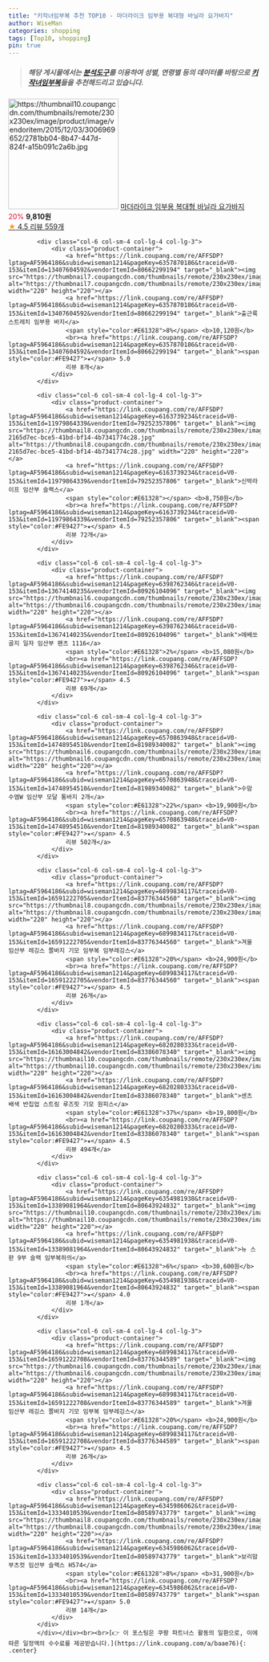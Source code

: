 ```yaml
---
title: "키작녀임부복 추천 TOP10 - 마더라이크 임부용 복대형 바닐라 요가바지"
author: WiseMan
categories: shopping
tags: [Top10, shopping]
pin: true
---
```


> ##### 해당 게시물에서는 [**분석도구**](https://itemscout.io/)를 이용하여 **성별**, **연령별** 등의 데이터를 바탕으로 [**키작녀임부복**](https://link.coupang.com/a/baae76)들을 추천해드리고 있습니다.
<div class="container"><div class="row">
            <div class="col-6 col-sm-4 col-lg-4 col-lg-3">
                <div class="product-container">
                    <a href="https://link.coupang.com/re/AFFSDP?lptag=AF5964186&subid=wiseman1214&pageKey=1269301&traceid=V0-153&itemId=5520920&vendorItemId=3006969652" target="_blank"><img src="https://thumbnail10.coupangcdn.com/thumbnails/remote/230x230ex/image/product/image/vendoritem/2015/12/03/3006969652/2781bb04-8b47-447d-824f-a15b091c2a6b.jpg" alt="https://thumbnail10.coupangcdn.com/thumbnails/remote/230x230ex/image/product/image/vendoritem/2015/12/03/3006969652/2781bb04-8b47-447d-824f-a15b091c2a6b.jpg" width="220" height="220"></a>
                    <a href="https://link.coupang.com/re/AFFSDP?lptag=AF5964186&subid=wiseman1214&pageKey=1269301&traceid=V0-153&itemId=5520920&vendorItemId=3006969652" target="_blank">마더라이크 임부용 복대형 바닐라 요가바지</a>
                    <span style="color:#E61328">20%</span> <b>9,810원</b>
                    <br><a href="https://link.coupang.com/re/AFFSDP?lptag=AF5964186&subid=wiseman1214&pageKey=1269301&traceid=V0-153&itemId=5520920&vendorItemId=3006969652" target="_blank"><span style="color:#FE9427">★</span> 4.5
                    리뷰 559개</a>
                </div>
            </div>
            
            <div class="col-6 col-sm-4 col-lg-4 col-lg-3">
                <div class="product-container">
                    <a href="https://link.coupang.com/re/AFFSDP?lptag=AF5964186&subid=wiseman1214&pageKey=6357870186&traceid=V0-153&itemId=13407604592&vendorItemId=80662299194" target="_blank"><img src="https://thumbnail7.coupangcdn.com/thumbnails/remote/230x230ex/image/rs_quotation_api/sanmfsvs/8cf9fa151b6b443695cb001dd077b634.jpg" alt="https://thumbnail7.coupangcdn.com/thumbnails/remote/230x230ex/image/rs_quotation_api/sanmfsvs/8cf9fa151b6b443695cb001dd077b634.jpg" width="220" height="220"></a>
                    <a href="https://link.coupang.com/re/AFFSDP?lptag=AF5964186&subid=wiseman1214&pageKey=6357870186&traceid=V0-153&itemId=13407604592&vendorItemId=80662299194" target="_blank">출근룩 스트레치 임부용 바지</a>
                    <span style="color:#E61328">8%</span> <b>10,120원</b>
                    <br><a href="https://link.coupang.com/re/AFFSDP?lptag=AF5964186&subid=wiseman1214&pageKey=6357870186&traceid=V0-153&itemId=13407604592&vendorItemId=80662299194" target="_blank"><span style="color:#FE9427">★</span> 5.0
                    리뷰 8개</a>
                </div>
            </div>
            
            <div class="col-6 col-sm-4 col-lg-4 col-lg-3">
                <div class="product-container">
                    <a href="https://link.coupang.com/re/AFFSDP?lptag=AF5964186&subid=wiseman1214&pageKey=6163739234&traceid=V0-153&itemId=11979864339&vendorItemId=79252357806" target="_blank"><img src="https://thumbnail8.coupangcdn.com/thumbnails/remote/230x230ex/image/retail/images/16706805012087372-2165d7ec-bce5-41bd-bf14-4b7341774c28.jpg" alt="https://thumbnail8.coupangcdn.com/thumbnails/remote/230x230ex/image/retail/images/16706805012087372-2165d7ec-bce5-41bd-bf14-4b7341774c28.jpg" width="220" height="220"></a>
                    <a href="https://link.coupang.com/re/AFFSDP?lptag=AF5964186&subid=wiseman1214&pageKey=6163739234&traceid=V0-153&itemId=11979864339&vendorItemId=79252357806" target="_blank">신박라이프 임산부 슬랙스</a>
                    <span style="color:#E61328"></span> <b>8,750원</b>
                    <br><a href="https://link.coupang.com/re/AFFSDP?lptag=AF5964186&subid=wiseman1214&pageKey=6163739234&traceid=V0-153&itemId=11979864339&vendorItemId=79252357806" target="_blank"><span style="color:#FE9427">★</span> 4.5
                    리뷰 72개</a>
                </div>
            </div>
            
            <div class="col-6 col-sm-4 col-lg-4 col-lg-3">
                <div class="product-container">
                    <a href="https://link.coupang.com/re/AFFSDP?lptag=AF5964186&subid=wiseman1214&pageKey=6398762346&traceid=V0-153&itemId=13674140235&vendorItemId=80926104096" target="_blank"><img src="https://thumbnail6.coupangcdn.com/thumbnails/remote/230x230ex/image/rs_quotation_api/g99gu0ia/e49f8a3adbce46468effd2842c2438d3.jpg" alt="https://thumbnail6.coupangcdn.com/thumbnails/remote/230x230ex/image/rs_quotation_api/g99gu0ia/e49f8a3adbce46468effd2842c2438d3.jpg" width="220" height="220"></a>
                    <a href="https://link.coupang.com/re/AFFSDP?lptag=AF5964186&subid=wiseman1214&pageKey=6398762346&traceid=V0-153&itemId=13674140235&vendorItemId=80926104096" target="_blank">에베쏘 골지 일자 임산부 팬츠 1116</a>
                    <span style="color:#E61328">2%</span> <b>15,080원</b>
                    <br><a href="https://link.coupang.com/re/AFFSDP?lptag=AF5964186&subid=wiseman1214&pageKey=6398762346&traceid=V0-153&itemId=13674140235&vendorItemId=80926104096" target="_blank"><span style="color:#FE9427">★</span> 4.5
                    리뷰 69개</a>
                </div>
            </div>
            
            <div class="col-6 col-sm-4 col-lg-4 col-lg-3">
                <div class="product-container">
                    <a href="https://link.coupang.com/re/AFFSDP?lptag=AF5964186&subid=wiseman1214&pageKey=6570863948&traceid=V0-153&itemId=14748954510&vendorItemId=81989340082" target="_blank"><img src="https://thumbnail6.coupangcdn.com/thumbnails/remote/230x230ex/image/vendor_inventory/7cc5/045b94b100d5e3c31007b8adf8edf3dbafa2989f195588d86d8e5e80f72c.jpg" alt="https://thumbnail6.coupangcdn.com/thumbnails/remote/230x230ex/image/vendor_inventory/7cc5/045b94b100d5e3c31007b8adf8edf3dbafa2989f195588d86d8e5e80f72c.jpg" width="220" height="220"></a>
                    <a href="https://link.coupang.com/re/AFFSDP?lptag=AF5964186&subid=wiseman1214&pageKey=6570863948&traceid=V0-153&itemId=14748954510&vendorItemId=81989340082" target="_blank">수맘 수엠W 임산부 모달 통바지 2개</a>
                    <span style="color:#E61328">22%</span> <b>19,900원</b>
                    <br><a href="https://link.coupang.com/re/AFFSDP?lptag=AF5964186&subid=wiseman1214&pageKey=6570863948&traceid=V0-153&itemId=14748954510&vendorItemId=81989340082" target="_blank"><span style="color:#FE9427">★</span> 4.5
                    리뷰 502개</a>
                </div>
            </div>
            
            <div class="col-6 col-sm-4 col-lg-4 col-lg-3">
                <div class="product-container">
                    <a href="https://link.coupang.com/re/AFFSDP?lptag=AF5964186&subid=wiseman1214&pageKey=6899834117&traceid=V0-153&itemId=16591222705&vendorItemId=83776344560" target="_blank"><img src="https://thumbnail8.coupangcdn.com/thumbnails/remote/230x230ex/image/vendor_inventory/4c3d/1cd302fc8c3efd3093cc2aed9e963fa0231e07269f9a2a53bf9ba81cd367.jpg" alt="https://thumbnail8.coupangcdn.com/thumbnails/remote/230x230ex/image/vendor_inventory/4c3d/1cd302fc8c3efd3093cc2aed9e963fa0231e07269f9a2a53bf9ba81cd367.jpg" width="220" height="220"></a>
                    <a href="https://link.coupang.com/re/AFFSDP?lptag=AF5964186&subid=wiseman1214&pageKey=6899834117&traceid=V0-153&itemId=16591222705&vendorItemId=83776344560" target="_blank">겨울 임산부 레깅스 쫄바지 기모 임부복 임부레깅스</a>
                    <span style="color:#E61328">20%</span> <b>24,900원</b>
                    <br><a href="https://link.coupang.com/re/AFFSDP?lptag=AF5964186&subid=wiseman1214&pageKey=6899834117&traceid=V0-153&itemId=16591222705&vendorItemId=83776344560" target="_blank"><span style="color:#FE9427">★</span> 4.5
                    리뷰 26개</a>
                </div>
            </div>
            
            <div class="col-6 col-sm-4 col-lg-4 col-lg-3">
                <div class="product-container">
                    <a href="https://link.coupang.com/re/AFFSDP?lptag=AF5964186&subid=wiseman1214&pageKey=6820280333&traceid=V0-153&itemId=16163004842&vendorItemId=83386078340" target="_blank"><img src="https://thumbnail10.coupangcdn.com/thumbnails/remote/230x230ex/image/vendor_inventory/372c/6bf4754292bc002457310169e7f95050734414a241ce7289184315022a3a.jpg" alt="https://thumbnail10.coupangcdn.com/thumbnails/remote/230x230ex/image/vendor_inventory/372c/6bf4754292bc002457310169e7f95050734414a241ce7289184315022a3a.jpg" width="220" height="220"></a>
                    <a href="https://link.coupang.com/re/AFFSDP?lptag=AF5964186&subid=wiseman1214&pageKey=6820280333&traceid=V0-153&itemId=16163004842&vendorItemId=83386078340" target="_blank">센츠 배색 반집업 스트링 루즈핏 기모 원피스</a>
                    <span style="color:#E61328">37%</span> <b>19,800원</b>
                    <br><a href="https://link.coupang.com/re/AFFSDP?lptag=AF5964186&subid=wiseman1214&pageKey=6820280333&traceid=V0-153&itemId=16163004842&vendorItemId=83386078340" target="_blank"><span style="color:#FE9427">★</span> 4.5
                    리뷰 494개</a>
                </div>
            </div>
            
            <div class="col-6 col-sm-4 col-lg-4 col-lg-3">
                <div class="product-container">
                    <a href="https://link.coupang.com/re/AFFSDP?lptag=AF5964186&subid=wiseman1214&pageKey=6354981938&traceid=V0-153&itemId=13389081964&vendorItemId=80643924832" target="_blank"><img src="https://thumbnail10.coupangcdn.com/thumbnails/remote/230x230ex/image/rs_quotation_api/1bcjen4o/8a7cc578b0c149e2a6517cc4b4d5df91.jpg" alt="https://thumbnail10.coupangcdn.com/thumbnails/remote/230x230ex/image/rs_quotation_api/1bcjen4o/8a7cc578b0c149e2a6517cc4b4d5df91.jpg" width="220" height="220"></a>
                    <a href="https://link.coupang.com/re/AFFSDP?lptag=AF5964186&subid=wiseman1214&pageKey=6354981938&traceid=V0-153&itemId=13389081964&vendorItemId=80643924832" target="_blank">뉴 스판 9부 슬랙 임부복하의</a>
                    <span style="color:#E61328">6%</span> <b>30,600원</b>
                    <br><a href="https://link.coupang.com/re/AFFSDP?lptag=AF5964186&subid=wiseman1214&pageKey=6354981938&traceid=V0-153&itemId=13389081964&vendorItemId=80643924832" target="_blank"><span style="color:#FE9427">★</span> 4.0
                    리뷰 1개</a>
                </div>
            </div>
            
            <div class="col-6 col-sm-4 col-lg-4 col-lg-3">
                <div class="product-container">
                    <a href="https://link.coupang.com/re/AFFSDP?lptag=AF5964186&subid=wiseman1214&pageKey=6899834117&traceid=V0-153&itemId=16591222708&vendorItemId=83776344589" target="_blank"><img src="https://thumbnail6.coupangcdn.com/thumbnails/remote/230x230ex/image/vendor_inventory/3e7c/6dac2d13455118f5403ac41c79e531a17af19174b19ed19a887141679692.jpg" alt="https://thumbnail6.coupangcdn.com/thumbnails/remote/230x230ex/image/vendor_inventory/3e7c/6dac2d13455118f5403ac41c79e531a17af19174b19ed19a887141679692.jpg" width="220" height="220"></a>
                    <a href="https://link.coupang.com/re/AFFSDP?lptag=AF5964186&subid=wiseman1214&pageKey=6899834117&traceid=V0-153&itemId=16591222708&vendorItemId=83776344589" target="_blank">겨울 임산부 레깅스 쫄바지 기모 임부복 임부레깅스</a>
                    <span style="color:#E61328">20%</span> <b>24,900원</b>
                    <br><a href="https://link.coupang.com/re/AFFSDP?lptag=AF5964186&subid=wiseman1214&pageKey=6899834117&traceid=V0-153&itemId=16591222708&vendorItemId=83776344589" target="_blank"><span style="color:#FE9427">★</span> 4.5
                    리뷰 26개</a>
                </div>
            </div>
            
            <div class="col-6 col-sm-4 col-lg-4 col-lg-3">
                <div class="product-container">
                    <a href="https://link.coupang.com/re/AFFSDP?lptag=AF5964186&subid=wiseman1214&pageKey=6345986062&traceid=V0-153&itemId=13334010539&vendorItemId=80589743779" target="_blank"><img src="https://thumbnail8.coupangcdn.com/thumbnails/remote/230x230ex/image/rs_quotation_api/lllwjms6/b5a1b7b8b29844c0a206df2b4de93ad5.jpg" alt="https://thumbnail8.coupangcdn.com/thumbnails/remote/230x230ex/image/rs_quotation_api/lllwjms6/b5a1b7b8b29844c0a206df2b4de93ad5.jpg" width="220" height="220"></a>
                    <a href="https://link.coupang.com/re/AFFSDP?lptag=AF5964186&subid=wiseman1214&pageKey=6345986062&traceid=V0-153&itemId=13334010539&vendorItemId=80589743779" target="_blank">보리맘 부츠컷 임산부 슬랙스 H574</a>
                    <span style="color:#E61328">8%</span> <b>31,900원</b>
                    <br><a href="https://link.coupang.com/re/AFFSDP?lptag=AF5964186&subid=wiseman1214&pageKey=6345986062&traceid=V0-153&itemId=13334010539&vendorItemId=80589743779" target="_blank"><span style="color:#FE9427">★</span> 5.0
                    리뷰 14개</a>
                </div>
            </div>
            </div></div><br><br>[👉 이 포스팅은 쿠팡 파트너스 활동의 일환으로, 이에 따른 일정액의 수수료를 제공받습니다.](https://link.coupang.com/a/baae76){: .center}